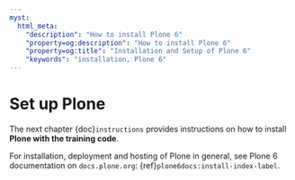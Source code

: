 ```yaml
---
myst:
  html_meta:
    "description": "How to install Plone 6"
    "property=og:description": "How to install Plone 6"
    "property=og:title": "Installation and Setup of Plone 6"
    "keywords": "installation, Plone 6"
---
```


# Set up Plone

The next chapter {doc}`instructions` provides instructions on how to install **Plone with the training code**.

For installation, deployment and hosting of Plone in general, see Plone 6 documentation on `docs.plone.org`:
{ref}`plone6docs:install-index-label`.

